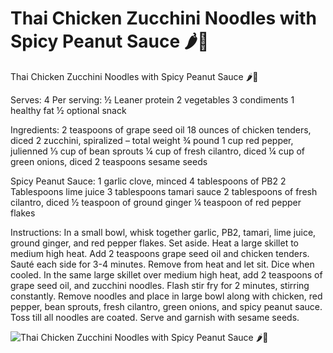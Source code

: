 # Thai Chicken Zucchini Noodles with Spicy Peanut Sauce 🌶🥜

Thai Chicken Zucchini Noodles with Spicy Peanut Sauce 🌶🥜

Serves: 4
Per serving:
½ Leaner protein
2 vegetables
3 condiments
1 healthy fat
½ optional snack

Ingredients:
2 teaspoons of grape seed oil
18 ounces of chicken tenders, diced
2 zucchini, spiralized – total weight ¾ pound
1 cup red pepper, julienned
⅓ cup of bean sprouts
¼ cup of fresh cilantro, diced
¼ cup of green onions, diced
2 teaspoons sesame seeds 

Spicy Peanut Sauce:
1 garlic clove, minced
4 tablespoons of PB2
2 Tablespoons lime juice
3 tablespoons tamari sauce
2 tablespoons of fresh cilantro, diced
½ teaspoon of ground ginger
¼ teaspoon of red pepper flakes

Instructions:
In a small bowl, whisk together garlic, PB2, tamari, lime juice, ground ginger, and red pepper flakes. Set aside.
Heat a large skillet to medium high heat. Add 2 teaspoons grape seed oil and chicken tenders. Sauté each side for 3-4 minutes. Remove from heat and let sit. Dice when cooled.
In the same large skillet over medium high heat, add 2 teaspoons of grape seed oil, and zucchini noodles. Flash stir fry for 2 minutes, stirring constantly.
Remove noodles and place in large bowl along with chicken, red pepper, bean sprouts, fresh cilantro, green onions, and spicy peanut sauce. Toss till all noodles are coated.
Serve and garnish with sesame seeds.

![Thai Chicken Zucchini Noodles with Spicy Peanut Sauce 🌶🥜](images/Thai%20Chicken%20Zucchini%20Noodles%20with%20Spicy%20Peanut%20Sauce%20🌶🥜.png)

